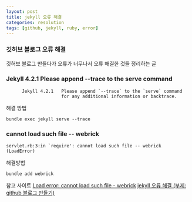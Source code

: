 ```yaml
---
layout: post
title: jekyll 오류 해결
categories: resolution
tags: [github, jekyll, ruby, error]
---
```


### 깃허브 블로그 오류 해결
깃허브 블로그 만들다가 오류가 너무나서 오류 해결한 것들 정리하는 글

### Jekyll 4.2.1 Please append --trace to the serve command
``` ruby!
      Jekyll 4.2.1   Please append `--trace` to the `serve` command
                     for any additional information or backtrace.
```

해결 방법
```ruby!
bundle exec jekyll serve --trace
```

### cannot load such file -- webrick
```ruby!
servlet.rb:3:in `require': cannot load such file -- webrick (LoadError)
```

해결방법
```ruby!
bundle add webrick
```

참고 사이트
[Load error: cannot load such file - webrick](https://talk.jekyllrb.com/t/load-error-cannot-load-such-file-webrick/5417)
[jekyll 오류 해결 (부제: github 블로그 만들기)](https://velog.io/@minji-o-j/jekyll-%EC%98%A4%EB%A5%98-%ED%95%B4%EA%B2%B0)
